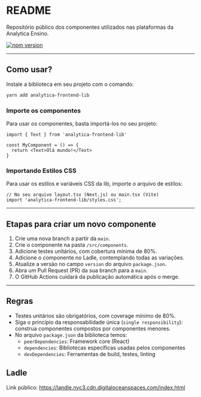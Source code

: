 # README

Repositório público dos componentes utilizados nas plataformas da Analytica Ensino.

[![npm version](https://img.shields.io/npm/v/analytica-frontend-lib)](https://www.npmjs.com/package/analytica-frontend-lib)

---

## Como usar?

Instale a biblioteca em seu projeto com o comando:

```bash
yarn add analytica-frontend-lib
```

### Importe os componentes

Para usar os componentes, basta importá-los no seu projeto:

```tsx
import { Text } from 'analytica-frontend-lib'

const MyComponent = () => {
  return <Text>Olá mundo!</Text>
}
```

### Importando Estilos CSS

Para usar os estilos e variáveis CSS da lib, importe o arquivo de estilos:

```tsx
// No seu arquivo layout.tsx (Next.js) ou main.tsx (Vite)
import 'analytica-frontend-lib/styles.css';
```

---

## Etapas para criar um novo componente

1. Crie uma nova branch a partir da `main`.
2. Crie o componente na pasta `/src/components`.
3. Adicione testes unitários, com cobertura mínima de 80%.
4. Adicione o componente no Ladle, contemplando todas as variações.
5. Atualize a versão no campo `version` do arquivo `package.json`.
6. Abra um Pull Request (PR) da sua branch para a `main`.
7. O GitHub Actions cuidará da publicação automática após o merge.

---

## Regras

- Testes unitários são obrigatórios, com coverage mínimo de 80%.
- Siga o princípio da responsabilidade única (`single responsibility`): construa componentes compostos por componentes menores.
- No arquivo `package.json` da biblioteca temos:
  - `peerDependencies`: Framework core (React)
  - `dependencies`: Bibliotecas específicas usadas pelos componentes
  - `devDependencies`: Ferramentas de build, testes, linting

## Ladle

Link público:
https://landle.nyc3.cdn.digitaloceanspaces.com/index.html